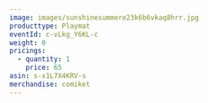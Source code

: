 ```yaml
---
image: images/sunshinesummere23k6b6vkaq8hrr.jpg
producttype: Playmat
eventId: c-vLkg_Y6KL-c
weight: 0
pricings:
  - quantity: 1
    price: 65
asin: s-x1L7X4KRV-s
merchandise: comiket
---
```

